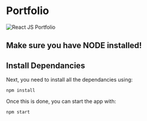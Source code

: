 # Portfolio

![React JS Portfolio](resume-screenshot.png?raw=true "React JS Portfolio")
## Make sure you have NODE installed!


## Install Dependancies

Next, you need to install all the dependancies using:

```npm install```

Once this is done, you can start the app with:

```npm start```
